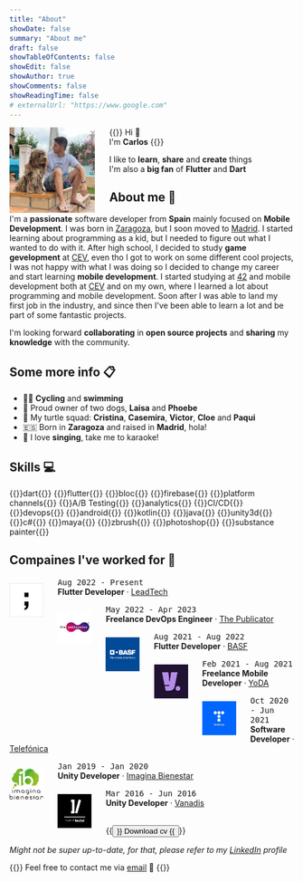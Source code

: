 ```yaml
---
title: "About"
showDate: false
summary: "About me"
draft: false
showTableOfContents: false
showEdit: false
showAuthor: true
showComments: false
showReadingTime: false
# externalUrl: "https://www.google.com"
---
```



<img src="/about/profile.jpeg" alt="About me" width="30%" class="rounded-md" style="float: left; margin: 0 5% 0 0;">

{{<lead>}}
Hi :wave:<br>
I'm **Carlos**
{{</lead>}}

I like to **learn**, **share** and **create** things<br>
I'm also a **big fan** of **Flutter** and **Dart**

## About me :hatched_chick:

I'm a **passionate** software developer from **Spain** mainly focused on **Mobile Development**. I was born in [Zaragoza](https://en.wikipedia.org/wiki/Zaragoza), but I soon moved to [Madrid](https://en.wikipedia.org/wiki/Madrid). I started learning about programming as a kid, but I needed to figure out what I wanted to do with it. After high school, I decided to study **game gevelopment** at [CEV](https://www.cev.com), even tho I got to work on some different cool projects, I was not happy with what I was doing so I decided to change my career and start learning **mobile development**. I started studying at [42](https://42.fr) and mobile development both at [CEV](https://www.cev.com) and on my own, where I learned a lot about programming and mobile development. Soon after I was able to land my first job in the industry, and since then I've been able to learn a lot and be part of some fantastic projects.

I'm looking forward **collaborating** in **open source projects** and **sharing** my **knowledge** with the community.

## Some more info :clipboard:

- 🚴‍♀️ **Cycling** and **swimming**
- 🐶 Proud owner of two dogs, **Laisa** and **Phoebe**
- 🐢 My turtle squad: **Cristina**, **Casemira**, **Victor**, **Cloe** and **Paqui**
- 🇪🇸 Born in **Zaragoza** and raised in **Madrid**, hola!
- 🎤 I love **singing**, take me to karaoke!

## Skills :computer:

{{<skills>}}dart{{</skills>}}
{{<skills>}}flutter{{</skills>}}
{{<skills>}}bloc{{</skills>}}
{{<skills>}}firebase{{</skills>}}
{{<skills>}}platform channels{{</skills>}}
{{<skills>}}A/B Testing{{</skills>}}
{{<skills>}}analytics{{</skills>}}
{{<skills>}}CI/CD{{</skills>}}
{{<skills>}}devops{{</skills>}}
{{<skills>}}android{{</skills>}}
{{<skills>}}kotlin{{</skills>}}
{{<skills>}}java{{</skills>}}
{{<skills>}}unity3d{{</skills>}}
{{<skills>}}c#{{</skills>}}
{{<skills>}}maya{{</skills>}}
{{<skills>}}zbrush{{</skills>}}
{{<skills>}}photoshop{{</skills>}}
{{<skills>}}substance painter{{</skills>}}

## Compaines I've worked for :briefcase:

<img src="/about/jobs/leadtech.jpeg" alt="LeadTech" width="60px" class="rounded-md" style="float: left; margin: 10px 5% 0 0;">

<kbd>Aug 2022 - Present</kbd><br>**Flutter Developer** · [LeadTech](https://leadtech.com)<br>


<img src="/about/jobs/publicator.jpeg" alt="The Publicator" width="60px" class="rounded-md" style="float: left; margin: 10px 5% 0 0;">

<kbd>May 2022 - Apr 2023</kbd><br>**Freelance DevOps Engineer** · [The Publicator](https://the-publicator.com)


<img src="/about/jobs/basf.jpeg" alt="BASF" width="60px" class="rounded-md" style="float: left; margin: 10px 5% 0 0;">

<kbd>Aug 2021 - Aug 2022</kbd><br>**Flutter Developer** · [BASF](https://basf.com)


<img src="/about/jobs/yoda.jpeg" alt="YoDA" width="60px" class="rounded-md" style="float: left; margin: 10px 5% 0 0;">

<kbd>Feb 2021 - Aug 2021</kbd><br>**Freelance Mobile Developer** · [YoDA](https://yoda.agency)


<img src="/about/jobs/telefonica.jpeg" alt="Telefónica" width="60px" class="rounded-md" style="float: left; margin: 10px 5% 0 0;">

<kbd>Oct 2020 - Jun 2021</kbd><br>**Software Developer** · [Telefónica](https://telefonica.com)


<img src="/about/jobs/ib.jpeg" alt="Imagina Bienestar" width="60px" class="rounded-md" style="float: left; margin: 10px 5% 0 0;">

<kbd>Jan 2019 - Jan 2020</kbd><br>**Unity Developer** · [Imagina Bienestar](https://imaginabienestar.com)


<img src="/about/jobs/vanadis.jpeg" alt="Vanadis" width="60px" class="rounded-md" style="float: left; margin: 10px 5% 0 0;">

<kbd>Mar 2016 - Jun 2016</kbd><br>**Unity Developer** · [Vanadis](https://vanadis.es)

<br>
{{<button href="/docs/cv.pdf" download="download" target="_self">}}
Download cv
{{</button>}}


_Might not be super up-to-date, for that, please refer to my [LinkedIn](https://www.linkedin.com/in/cgutierr) profile_


{{<lead>}}
Feel free to contact me via [email](mailto:carlosgutimo.3d@gmail.com) :email:
{{</lead>}}
